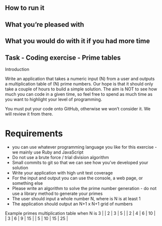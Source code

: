 ## How to run it


## What you’re pleased with


## What you would do with it if you had more time



## Task - Coding exercise - Prime tables
Introduction

Write an application that takes a numeric input (N) from a user and outputs a multiplication table of (N) prime numbers. Our hope is that it should only take a couple of hours to build a simple solution. The aim is NOT to see how much you can code in a given time, so feel free to spend as much time as you want to highlight your level of programming.

You must put your code onto GitHub, otherwise we won’t consider it. We will review it from there.


# Requirements
- you can use whatever programming language you like for this exercise - we mainly use Ruby and JavaScript
- Do not use a brute force / trial division algorithm
- Small commits to git so that we can see how you’ve developed your solution
- Write your application with high unit test coverage
- For the input and output you can use the console, a web page, or something else
- Please write an algorithm to solve the prime number generation - do not use a library method to generate your primes
- The user should input a whole number N, where is N is at least 1
- The application should output an N+1 x N+1 grid of numbers


Example primes multiplication table when N is 3
|      |    2 |    3 |    5 |
|    2 |    4 |    6 |   10 |
|    3 |    6 |    9 |   15 |
|    5 |   10 |   15 |   25 |
